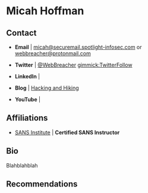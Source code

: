 Micah Hoffman
============

Contact
-------
- **Email** | [micah@securemail.spotlight-infosec.com](mailto:micah@securemail.spotlight-infosec.com) or [webbreacher@protonmail.com](webbreacher@protonmail.com)

- **Twitter** | [@WebBreacher](http://twitter.com/webbreacher) [gimmick:TwitterFollow](@webbreacher)

- **LinkedIn** | []()

- **Blog** | [Hacking and Hiking](https://webbreacher.com)

- **YouTube** | []()

Affiliations
-------
- [SANS Institute](https://www.sans.org/instructors/micah-hoffman) | **Certified SANS Instructor**


Bio
-----------
 
Blahblahblah

Recommendations
----------------
